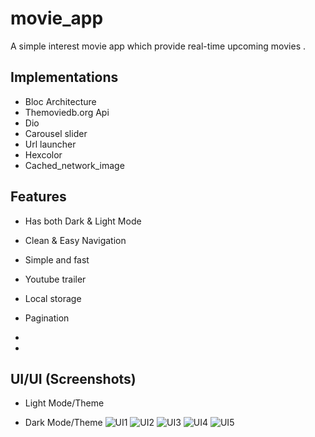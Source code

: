 # movie_app


A simple interest movie app which provide real-time upcoming movies .



## Implementations
- Bloc Architecture
- Themoviedb.org Api
- Dio
- Carousel slider
- Url launcher
- Hexcolor
- Cached_network_image



## Features
- Has both Dark & Light Mode
- Clean & Easy Navigation
- Simple and fast 
- Youtube trailer
- Local storage
- Pagination
- 

- 


## UI/UI (Screenshots)
- Light Mode/Theme


- Dark Mode/Theme
  ![UI1](https://user-images.githubusercontent.com/21079553/173678104-61816fe9-5765-4e5f-ab0c-288d7fcc22cb.jpg)
  ![UI2](https://user-images.githubusercontent.com/21079553/173678150-5a5ddb4b-7171-476d-b12d-53963cde28b7.jpg)
  ![UI3](https://user-images.githubusercontent.com/21079553/173678191-48267b5e-73e6-4419-8a78-851fc870efc4.jpg)
  ![UI4](https://user-images.githubusercontent.com/21079553/173678212-7bcd2ff0-ca94-49d0-b70b-2af9a7a7286e.jpg)
  ![UI5](https://user-images.githubusercontent.com/21079553/173678334-03fdc1e8-dd44-42ce-b1a6-d7d8aef3b639.jpg)